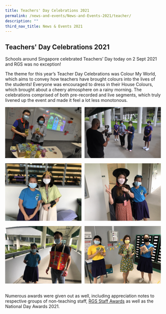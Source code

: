 ```yaml
---
title: Teachers' Day Celebrations 2021
permalink: /news-and-events/News-and-Events-2021/teacher/
description: ""
third_nav_title: News & Events 2021
---
```

## Teachers' Day Celebrations 2021

Schools around Singapore celebrated Teachers’ Day today on 2 Sept 2021 and RGS was no exception! 

The theme for this year’s Teacher Day Celebrations was Colour My World, which aims to convey how teachers have brought colours into the lives of the students! Everyone was encouraged to dress in their House Colours, which brought about a cheery atmosphere on a rainy morning. The celebrations comprised of both pre-recorded and live segments, which truly livened up the event and made it feel a lot less monotonous.

<img src="/images/tch1.jpeg" style="width:49%" align=left>
<img src="/images/tch2.jpeg" style="width:49%" align=right>
<br clear="left"><br>

<img src="/images/tch3.jpeg" style="width:49%" align=left>
<img src="/images/tch4.jpeg" style="width:49%" align=right>
<br clear="left"><br>

<img src="/images/tch5.jpeg" style="width:49%" align=left>
<img src="/images/tch6.jpeg" style="width:49%" align=right>
<br clear="left"><br>

Numerous awards were given out as well, including appreciation notes to respective groups of non-teaching staff, [RGS Staff Awards](/files/RGS%20Staff%20Awards%202020%20webver.pdf) as well as the National Day Awards 2021.